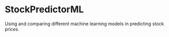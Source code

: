 # StockPredictorML
Using and comparing different machine learning models in predicting stock prices.
